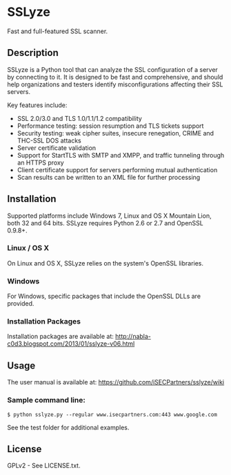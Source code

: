 SSLyze
======

Fast and full-featured SSL scanner.

Description
-----------

SSLyze is a Python tool that can analyze the SSL configuration of a server by
connecting to it. It is designed to be fast and comprehensive, and should help
organizations and testers identify misconfigurations affecting their SSL
servers.

 Key features include:
* SSL 2.0/3.0 and TLS 1.0/1.1/1.2 compatibility
* Performance testing: session resumption and TLS tickets support
* Security testing: weak cipher suites, insecure renegation, CRIME and THC-SSL DOS attacks
* Server certificate validation
* Support for StartTLS with SMTP and XMPP, and traffic tunneling through an HTTPS proxy
* Client certificate support for servers performing mutual authentication
* Scan results can be written to an XML file for further processing


Installation
------------

Supported platforms include Windows 7, Linux and OS X Mountain Lion, both 32
and 64 bits. SSLyze requires Python 2.6 or 2.7 and OpenSSL 0.9.8+.

### Linux / OS X
On Linux and OS X, SSLyze relies on the system's OpenSSL libraries.

### Windows
For Windows, specific packages that include the OpenSSL DLLs are provided.

### Installation Packages
Installation packages are available at: 
http://nabla-c0d3.blogspot.com/2013/01/sslyze-v06.html

Usage
-----

The user manual is available at: https://github.com/iSECPartners/sslyze/wiki

### Sample command line:
	$ python sslyze.py --regular www.isecpartners.com:443 www.google.com

See the test folder for additional examples.

License
--------

GPLv2 - See LICENSE.txt.
